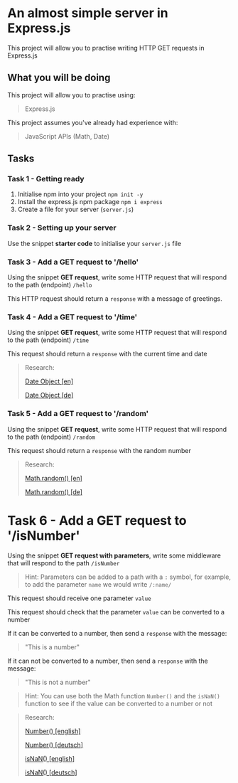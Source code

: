 # An almost simple server in Express.js

This project will allow you to practise writing HTTP GET requests in Express.js

## What you will be doing

This project will allow you to practise using:

> Express.js

This project assumes you've already had experience with:

> JavaScript APIs (Math, Date)

## Tasks

### Task 1 - Getting ready

1. Initialise npm into your project
   `npm init -y`
2. Install the express.js npm package
   `npm i express`
3. Create a file for your server (`server.js`)

### Task 2 - Setting up your server

Use the snippet **starter code** to initialise your `server.js` file

### Task 3 - Add a GET request to '/hello'

Using the snippet **GET request**, write some HTTP request that will respond to the path (endpoint) `/hello`

This HTTP request should return a `response` with a message of greetings.

### Task 4 - Add a GET request to '/time'

Using the snippet **GET request**, write some HTTP request that will respond to the path (endpoint) `/time`

This request should return a `response` with the current time and date

> Research:
>
> [Date Object [en]](https://developer.mozilla.org/en-US/docs/Web/JavaScript/Reference/Global_Objects/Date)
>
> [Date Object [de]](https://developer.mozilla.org/de/docs/Web/JavaScript/Reference/Global_Objects/Date)

### Task 5 - Add a GET request to '/random'

Using the snippet **GET request**, write some HTTP request that will respond to the path (endpoint) `/random`

This request should return a `response` with the random number

> Research:
>
> [Math.random() [en]](https://developer.mozilla.org/en-US/docs/Web/JavaScript/Reference/Global_Objects/Math/random)
>
> [Math.random() [de]](https://developer.mozilla.org/de/docs/Web/JavaScript/Reference/Global_Objects/Math/random)

# Task 6 - Add a GET request to '/isNumber'

Using the snippet **GET request with parameters**, write some middleware that will respond to the path `/isNumber`

> Hint: Parameters can be added to a path with a `:` symbol, for example, to add the parameter `name` we would write `/:name/`

This request should receive one parameter `value`

This request should check that the parameter `value` can be converted to a number

If it can be converted to a number, then send a `response` with the message:

> "This is a number"

If it can not be converted to a number, then send a `response` with the message:

> "This is not a number"

> Hint: You can use both the Math function `Number()` and the `isNaN()` function to see if the value can be converted to a number or not

> Research:
>
> [Number() [english]](https://developer.mozilla.org/en-US/docs/Web/JavaScript/Reference/Global_Objects/Number)
>
> [Number() [deutsch]](https://developer.mozilla.org/de/docs/Web/JavaScript/Reference/Global_Objects/Number)
>
> [isNaN() [english]](https://developer.mozilla.org/en-US/docs/Web/JavaScript/Reference/Global_Objects/isNaN)
>
> [isNaN() [deutsch]](https://developer.mozilla.org/de/docs/Web/JavaScript/Reference/Global_Objects/isNaN)
